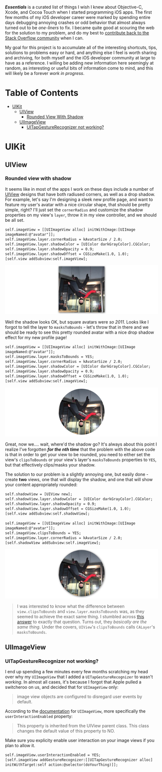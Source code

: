 ***Essentials*** is a curated list of things I wish I knew about Objective-C, Xcode, and Cocoa Touch when I started programming iOS apps. The first few months of my iOS developer career were marked by spending entire days debugging annoying crashes or odd behavior that almost always turned out to be *one-liners* to fix. I became quite good at scouring the web for the solution to my problem, and do my best to [contribute back to the Stack Overflow community](http://stackoverflow.com/users/3132984/mike) when I can.

My goal for this project is to accumulate all of the interesting shortcuts, tips, solutions to problems easy or hard, and anything else I feel is worth sharing and archiving, for both myself and the iOS developer community at large to have as a reference. I willing be adding new information here seemingly at random, as interesting or useful bits of information come to mind, and this will likely be a forever *work in progress*.

# Table of Contents

* [UIKit](#uikit)
  * [UIView](#uiview)
    * [Rounded View With Shadow](#rounded-view-with-shadow)
  * [UIImageView](#uiimageview)
    * [UITapGestureRecognizer not working?](#uitapgesturerecognizer-not-working?)

  
# UIKit
  
## UIView
  
### Rounded view with shadow

It seems like in most of the apps I work on these days include a number of [UIView](https://developer.apple.com/library/ios/documentation/UIKit/Reference/UIView_Class/) designs that have both radiused corners, as well as a drop shadow. For example, let's say I'm designing a sleek new profile page, and want to feature my user's avatar with a nice circular shape, that should be pretty simple, right? I'll just set the `cornerRadius` and customize the shadow properties on my view's `layer`, throw it in my view controller, and we should be all set.

    self.imageView = [[UIImageView alloc] initWithImage:[UIImage imageNamed:@"avatar"]];
    self.imageView.layer.cornerRadius = kAvatarSize / 2.0;
    self.imageView.layer.shadowColor = [UIColor darkGrayColor].CGColor;
    self.imageView.layer.shadowOpacity = 0.9;
    self.imageView.layer.shadowOffset = CGSizeMake(1.0, 1.0);
    [self.view addSubview:self.imageView];

![fail1](Screenshots/1.png)

Well the shadow looks OK, but square avatars were *so 2011*. Looks like I forgot to tell the layer to `masksToBounds` - let's throw that in there and we should be ready to see this pretty rounded avatar with a nice drop shadow effect for my new profile page!

    self.imageView = [[UIImageView alloc] initWithImage:[UIImage imageNamed:@"avatar"]];
    self.imageView.layer.masksToBounds = YES;
    self.imageView.layer.cornerRadius = kAvatarSize / 2.0;
    self.imageView.layer.shadowColor = [UIColor darkGrayColor].CGColor;
    self.imageView.layer.shadowOpacity = 0.9;
    self.imageView.layer.shadowOffset = CGSizeMake(1.0, 1.0);
    [self.view addSubview:self.imageView];

![fail2](Screenshots/2.png)

Great, now we.... wait, where'd the shadow go? It's always about this point I realize I've forgotten ***for the nth time*** that the problem with the above code is that in order to get your view to be rounded, you need to either set the view's `clipsToBounds` or your view's layer's `masksToBounds` properties to `YES`, but that effectively clips/masks your shadow.

The solution to our problem is a slightly annoying one, but easily done - create **two** views, one that will display the shadow, and one that will show your content appropriately rounded:

    self.shadowView = [UIView new];
    self.shadowView.layer.shadowColor = [UIColor darkGrayColor].CGColor;
    self.shadowView.layer.shadowOpacity = 0.9;
    self.shadowView.layer.shadowOffset = CGSizeMake(1.0, 1.0);
    [self.view addSubview:self.shadowView];

    self.imageView = [[UIImageView alloc] initWithImage:[UIImage imageNamed:@"avatar"]];
    self.imageView.clipsToBounds = YES;
    self.imageView.layer.cornerRadius = kAvatarSize / 2.0;
    [self.shadowView addSubview:self.imageView];

![fail2](Screenshots/3.png)

>I was interested to know what the difference between `view.clipsToBounds` and `view.layer.masksToBounds` was, as they seemed to achieve the exact same thing. I stumbled across [this answer](http://stackoverflow.com/a/1177978/3132984) to exactly that question. Turns out, they *basically are the same thing*. Under the covers, `UIView`'s `clipsToBounds` calls `CALayer`'s `masksToBounds`.

## UIImageView

### UITapGestureRecognizer not working?

I end up spending a few minutes every few months scratching my head over why my `UIImageView` that I added a `UITapGestureRecognizer` to wasn't *working*. In almost all cases, it's because I forgot that Apple pulled a switcheroo on us, and decided that for `UIImageView` only:

> image view objects are configured to disregard user events by default.

According to the [documentation](https://developer.apple.com/library/ios/documentation/UIKit/Reference/UIImageView_Class/#//apple_ref/occ/instp/UIImageView/userInteractionEnabled) for `UIImageView`, more specifically the `userInteractionEnabled` property:

> This property is inherited from the UIView parent class. This class changes the default value of this property to NO.

Make sure you explicity enable user interaction on your image views if you plan to allow it.

    self.imageView.userInteractionEnabled = YES;
    [self.imageView addGestureRecognizer:[[UITapGestureRecognizer alloc] initWithTarget:self action:@selector(doYourThing)]];
